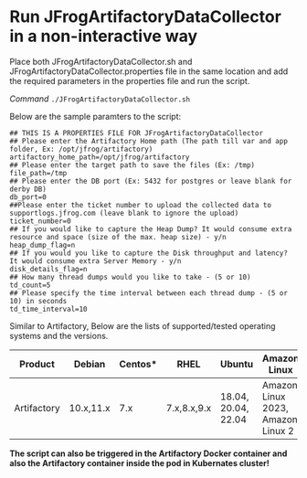 # Run JFrogArtifactoryDataCollector in a non-interactive way

Place both JFrogArtifactoryDataCollector.sh and JFrogArtifactoryDataCollector.properties file in the same location and add the required parameters in the properties file 
and run the script.

*Command*
``` ./JFrogArtifactoryDataCollector.sh ```

Below are the sample paramters to the script:

```
## THIS IS A PROPERTIES FILE FOR JFrogArtifactoryDataCollector
## Please enter the Artifactory Home path (The path till var and app folder, Ex: /opt/jfrog/artifactory)
artifactory_home_path=/opt/jfrog/artifactory
## Please enter the target path to save the files (Ex: /tmp)
file_path=/tmp
## Please enter the DB port (Ex: 5432 for postgres or leave blank for derby DB)
db_port=0
##Please enter the ticket number to upload the collected data to supportlogs.jfrog.com (leave blank to ignore the upload)
ticket_number=0
## If you would like to capture the Heap Dump? It would consume extra resource and space (size of the max. heap size) - y/n
heap_dump_flag=n
## If you would you like to capture the Disk throughput and latency? It would consume extra Server Memory - y/n
disk_details_flag=n
## How many thread dumps would you like to take - (5 or 10)
td_count=5
## Please specify the time interval between each thread dump - (5 or 10) in seconds
td_time_interval=10
```

Similar to Artifactory, Below are the lists of supported/tested operating systems and the versions.

|      Product       |       Debian      |      Centos*       |        RHEL        |      Ubuntu        |    Amazon Linux    |
|--------------------|-------------------|--------------------|--------------------|--------------------|--------------------|
|    Artifactory     |      10.x,11.x    |       7.x          |     7.x,8.x,9.x    | 18.04, 20.04, 22.04|Amazon Linux 2023, Amazon Linux 2

**The script can also be triggered in the Artifactory Docker container and also the Artifactory container inside the pod in Kubernates cluster!**
